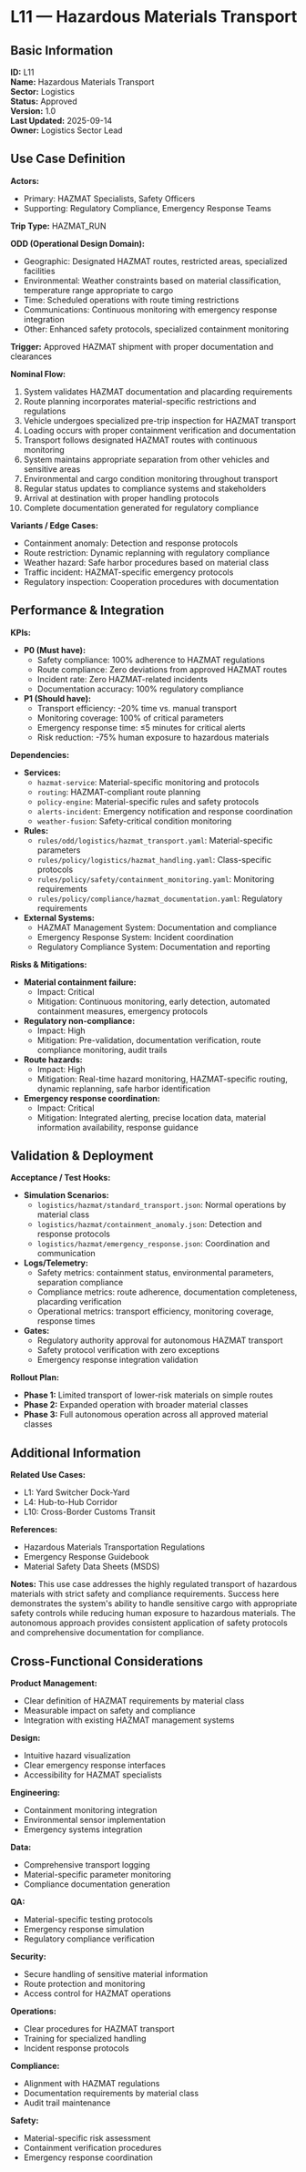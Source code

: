 # L11 — Hazardous Materials Transport

## Basic Information

**ID:** L11  
**Name:** Hazardous Materials Transport  
**Sector:** Logistics  
**Status:** Approved  
**Version:** 1.0  
**Last Updated:** 2025-09-14  
**Owner:** Logistics Sector Lead

## Use Case Definition

**Actors:**
- Primary: HAZMAT Specialists, Safety Officers
- Supporting: Regulatory Compliance, Emergency Response Teams

**Trip Type:** HAZMAT_RUN

**ODD (Operational Design Domain):**
- Geographic: Designated HAZMAT routes, restricted areas, specialized facilities
- Environmental: Weather constraints based on material classification, temperature range appropriate to cargo
- Time: Scheduled operations with route timing restrictions
- Communications: Continuous monitoring with emergency response integration
- Other: Enhanced safety protocols, specialized containment monitoring

**Trigger:**
Approved HAZMAT shipment with proper documentation and clearances

**Nominal Flow:**
1. System validates HAZMAT documentation and placarding requirements
2. Route planning incorporates material-specific restrictions and regulations
3. Vehicle undergoes specialized pre-trip inspection for HAZMAT transport
4. Loading occurs with proper containment verification and documentation
5. Transport follows designated HAZMAT routes with continuous monitoring
6. System maintains appropriate separation from other vehicles and sensitive areas
7. Environmental and cargo condition monitoring throughout transport
8. Regular status updates to compliance systems and stakeholders
9. Arrival at destination with proper handling protocols
10. Complete documentation generated for regulatory compliance

**Variants / Edge Cases:**
- Containment anomaly: Detection and response protocols
- Route restriction: Dynamic replanning with regulatory compliance
- Weather hazard: Safe harbor procedures based on material class
- Traffic incident: HAZMAT-specific emergency protocols
- Regulatory inspection: Cooperation procedures with documentation

## Performance & Integration

**KPIs:**
- **P0 (Must have):**
  - Safety compliance: 100% adherence to HAZMAT regulations
  - Route compliance: Zero deviations from approved HAZMAT routes
  - Incident rate: Zero HAZMAT-related incidents
  - Documentation accuracy: 100% regulatory compliance
- **P1 (Should have):**
  - Transport efficiency: -20% time vs. manual transport
  - Monitoring coverage: 100% of critical parameters
  - Emergency response time: ≤5 minutes for critical alerts
  - Risk reduction: -75% human exposure to hazardous materials

**Dependencies:**
- **Services:**
  - `hazmat-service`: Material-specific monitoring and protocols
  - `routing`: HAZMAT-compliant route planning
  - `policy-engine`: Material-specific rules and safety protocols
  - `alerts-incident`: Emergency notification and response coordination
  - `weather-fusion`: Safety-critical condition monitoring
- **Rules:**
  - `rules/odd/logistics/hazmat_transport.yaml`: Material-specific parameters
  - `rules/policy/logistics/hazmat_handling.yaml`: Class-specific protocols
  - `rules/policy/safety/containment_monitoring.yaml`: Monitoring requirements
  - `rules/policy/compliance/hazmat_documentation.yaml`: Regulatory requirements
- **External Systems:**
  - HAZMAT Management System: Documentation and compliance
  - Emergency Response System: Incident coordination
  - Regulatory Compliance System: Documentation and reporting

**Risks & Mitigations:**
- **Material containment failure:**
  - Impact: Critical
  - Mitigation: Continuous monitoring, early detection, automated containment measures, emergency protocols
- **Regulatory non-compliance:**
  - Impact: High
  - Mitigation: Pre-validation, documentation verification, route compliance monitoring, audit trails
- **Route hazards:**
  - Impact: High
  - Mitigation: Real-time hazard monitoring, HAZMAT-specific routing, dynamic replanning, safe harbor identification
- **Emergency response coordination:**
  - Impact: Critical
  - Mitigation: Integrated alerting, precise location data, material information availability, response guidance

## Validation & Deployment

**Acceptance / Test Hooks:**
- **Simulation Scenarios:**
  - `logistics/hazmat/standard_transport.json`: Normal operations by material class
  - `logistics/hazmat/containment_anomaly.json`: Detection and response protocols
  - `logistics/hazmat/emergency_response.json`: Coordination and communication
- **Logs/Telemetry:**
  - Safety metrics: containment status, environmental parameters, separation compliance
  - Compliance metrics: route adherence, documentation completeness, placarding verification
  - Operational metrics: transport efficiency, monitoring coverage, response times
- **Gates:**
  - Regulatory authority approval for autonomous HAZMAT transport
  - Safety protocol verification with zero exceptions
  - Emergency response integration validation

**Rollout Plan:**
- **Phase 1:** Limited transport of lower-risk materials on simple routes
- **Phase 2:** Expanded operation with broader material classes
- **Phase 3:** Full autonomous operation across all approved material classes

## Additional Information

**Related Use Cases:**
- L1: Yard Switcher Dock-Yard
- L4: Hub-to-Hub Corridor
- L10: Cross-Border Customs Transit

**References:**
- Hazardous Materials Transportation Regulations
- Emergency Response Guidebook
- Material Safety Data Sheets (MSDS)

**Notes:**
This use case addresses the highly regulated transport of hazardous materials with strict safety and compliance requirements. Success here demonstrates the system's ability to handle sensitive cargo with appropriate safety controls while reducing human exposure to hazardous materials. The autonomous approach provides consistent application of safety protocols and comprehensive documentation for compliance.

## Cross-Functional Considerations

**Product Management:**
- Clear definition of HAZMAT requirements by material class
- Measurable impact on safety and compliance
- Integration with existing HAZMAT management systems

**Design:**
- Intuitive hazard visualization
- Clear emergency response interfaces
- Accessibility for HAZMAT specialists

**Engineering:**
- Containment monitoring integration
- Environmental sensor implementation
- Emergency systems integration

**Data:**
- Comprehensive transport logging
- Material-specific parameter monitoring
- Compliance documentation generation

**QA:**
- Material-specific testing protocols
- Emergency response simulation
- Regulatory compliance verification

**Security:**
- Secure handling of sensitive material information
- Route protection and monitoring
- Access control for HAZMAT operations

**Operations:**
- Clear procedures for HAZMAT transport
- Training for specialized handling
- Incident response protocols

**Compliance:**
- Alignment with HAZMAT regulations
- Documentation requirements by material class
- Audit trail maintenance

**Safety:**
- Material-specific risk assessment
- Containment verification procedures
- Emergency response coordination
